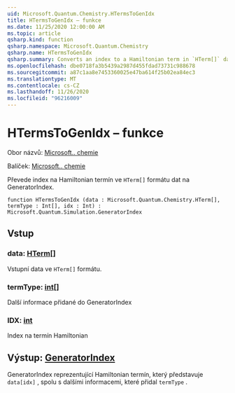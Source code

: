 ```yaml
---
uid: Microsoft.Quantum.Chemistry.HTermsToGenIdx
title: HTermsToGenIdx – funkce
ms.date: 11/25/2020 12:00:00 AM
ms.topic: article
qsharp.kind: function
qsharp.namespace: Microsoft.Quantum.Chemistry
qsharp.name: HTermsToGenIdx
qsharp.summary: Converts an index to a Hamiltonian term in `HTerm[]` data format to a GeneratorIndex.
ms.openlocfilehash: dbe0718fa3b5439a2987d455fdad73731c988678
ms.sourcegitcommit: a87c1aa8e7453360025e47ba614f25b02ea84ec3
ms.translationtype: MT
ms.contentlocale: cs-CZ
ms.lasthandoff: 11/26/2020
ms.locfileid: "96216009"
---
```

# <a name="htermstogenidx-function"></a>HTermsToGenIdx – funkce

Obor názvů: [Microsoft.. chemie](xref:Microsoft.Quantum.Chemistry)

Balíček: [Microsoft.. chemie](https://nuget.org/packages/Microsoft.Quantum.Chemistry)


Převede index na Hamiltonian termín ve `HTerm[]` formátu dat na GeneratorIndex.

```qsharp
function HTermsToGenIdx (data : Microsoft.Quantum.Chemistry.HTerm[], termType : Int[], idx : Int) : Microsoft.Quantum.Simulation.GeneratorIndex
```


## <a name="input"></a>Vstup

### <a name="data--hterm"></a>data: [HTerm](xref:Microsoft.Quantum.Chemistry.HTerm)[]

Vstupní data ve `HTerm[]` formátu.


### <a name="termtype--int"></a>termType: [int](xref:microsoft.quantum.lang-ref.int)[]

Další informace přidané do GeneratorIndex


### <a name="idx--int"></a>IDX: [int](xref:microsoft.quantum.lang-ref.int)

Index na termín Hamiltonian



## <a name="output--generatorindex"></a>Výstup: [GeneratorIndex](xref:Microsoft.Quantum.Simulation.GeneratorIndex)

GeneratorIndex reprezentující Hamiltonian termín, který představuje `data[idx]` , spolu s dalšími informacemi, které přidal `termType` .